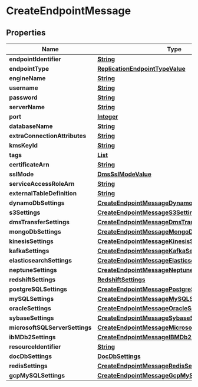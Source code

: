 

# CreateEndpointMessage

<p/>

## Properties

| Name | Type | Description | Notes |
|------------ | ------------- | ------------- | -------------|
|**endpointIdentifier** | [**String**](String.md) |  |  |
|**endpointType** | [**ReplicationEndpointTypeValue**](ReplicationEndpointTypeValue.md) |  |  |
|**engineName** | [**String**](String.md) |  |  |
|**username** | [**String**](String.md) |  |  [optional] |
|**password** | [**String**](String.md) |  |  [optional] |
|**serverName** | [**String**](String.md) |  |  [optional] |
|**port** | [**Integer**](Integer.md) |  |  [optional] |
|**databaseName** | [**String**](String.md) |  |  [optional] |
|**extraConnectionAttributes** | [**String**](String.md) |  |  [optional] |
|**kmsKeyId** | [**String**](String.md) |  |  [optional] |
|**tags** | [**List**](List.md) |  |  [optional] |
|**certificateArn** | [**String**](String.md) |  |  [optional] |
|**sslMode** | [**DmsSslModeValue**](DmsSslModeValue.md) |  |  [optional] |
|**serviceAccessRoleArn** | [**String**](String.md) |  |  [optional] |
|**externalTableDefinition** | [**String**](String.md) |  |  [optional] |
|**dynamoDbSettings** | [**CreateEndpointMessageDynamoDbSettings**](CreateEndpointMessageDynamoDbSettings.md) |  |  [optional] |
|**s3Settings** | [**CreateEndpointMessageS3Settings**](CreateEndpointMessageS3Settings.md) |  |  [optional] |
|**dmsTransferSettings** | [**CreateEndpointMessageDmsTransferSettings**](CreateEndpointMessageDmsTransferSettings.md) |  |  [optional] |
|**mongoDbSettings** | [**CreateEndpointMessageMongoDbSettings**](CreateEndpointMessageMongoDbSettings.md) |  |  [optional] |
|**kinesisSettings** | [**CreateEndpointMessageKinesisSettings**](CreateEndpointMessageKinesisSettings.md) |  |  [optional] |
|**kafkaSettings** | [**CreateEndpointMessageKafkaSettings**](CreateEndpointMessageKafkaSettings.md) |  |  [optional] |
|**elasticsearchSettings** | [**CreateEndpointMessageElasticsearchSettings**](CreateEndpointMessageElasticsearchSettings.md) |  |  [optional] |
|**neptuneSettings** | [**CreateEndpointMessageNeptuneSettings**](CreateEndpointMessageNeptuneSettings.md) |  |  [optional] |
|**redshiftSettings** | [**RedshiftSettings**](RedshiftSettings.md) |  |  [optional] |
|**postgreSQLSettings** | [**CreateEndpointMessagePostgreSQLSettings**](CreateEndpointMessagePostgreSQLSettings.md) |  |  [optional] |
|**mySQLSettings** | [**CreateEndpointMessageMySQLSettings**](CreateEndpointMessageMySQLSettings.md) |  |  [optional] |
|**oracleSettings** | [**CreateEndpointMessageOracleSettings**](CreateEndpointMessageOracleSettings.md) |  |  [optional] |
|**sybaseSettings** | [**CreateEndpointMessageSybaseSettings**](CreateEndpointMessageSybaseSettings.md) |  |  [optional] |
|**microsoftSQLServerSettings** | [**CreateEndpointMessageMicrosoftSQLServerSettings**](CreateEndpointMessageMicrosoftSQLServerSettings.md) |  |  [optional] |
|**ibMDb2Settings** | [**CreateEndpointMessageIBMDb2Settings**](CreateEndpointMessageIBMDb2Settings.md) |  |  [optional] |
|**resourceIdentifier** | [**String**](String.md) |  |  [optional] |
|**docDbSettings** | [**DocDbSettings**](DocDbSettings.md) |  |  [optional] |
|**redisSettings** | [**CreateEndpointMessageRedisSettings**](CreateEndpointMessageRedisSettings.md) |  |  [optional] |
|**gcpMySQLSettings** | [**CreateEndpointMessageGcpMySQLSettings**](CreateEndpointMessageGcpMySQLSettings.md) |  |  [optional] |



